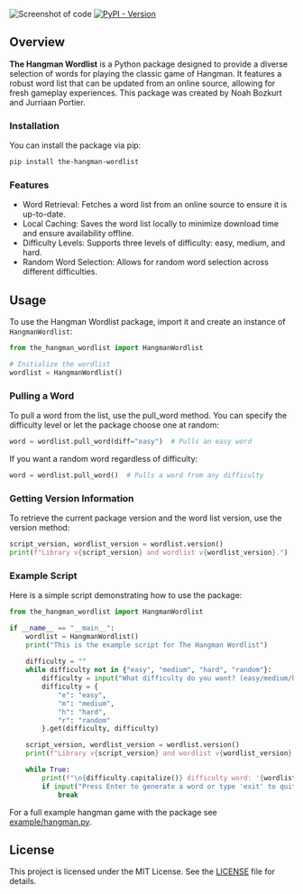 ![Screenshot of code](https://raw.githubusercontent.com/TheBiemGamer/TheHangmanWordlist/refs/heads/main/assets/10015-io-code-screenshot.png)
[![PyPI - Version](https://img.shields.io/pypi/v/the-hangman-wordlist?style=flat&logo=python)](https://pypi.org/project/the-hangman-wordlist/)

## Overview
**The Hangman Wordlist** is a Python package designed to provide a diverse selection of words for playing the classic game of Hangman. It features a robust word list that can be updated from an online source, allowing for fresh gameplay experiences. This package was created by Noah Bozkurt and Jurriaan Portier.

### Installation
You can install the package via pip:
```bash
pip install the-hangman-wordlist
```

### Features
- Word Retrieval: Fetches a word list from an online source to ensure it is up-to-date.
- Local Caching: Saves the word list locally to minimize download time and ensure availability offline.
- Difficulty Levels: Supports three levels of difficulty: easy, medium, and hard.
- Random Word Selection: Allows for random word selection across different difficulties.

## Usage
To use the Hangman Wordlist package, import it and create an instance of `HangmanWordlist`:
```python
from the_hangman_wordlist import HangmanWordlist

# Initialize the wordlist
wordlist = HangmanWordlist()
```

### Pulling a Word
To pull a word from the list, use the pull_word method. You can specify the difficulty level or let the package choose one at random:
```python
word = wordlist.pull_word(diff="easy")  # Pulls an easy word
```
If you want a random word regardless of difficulty:
```python
word = wordlist.pull_word()  # Pulls a word from any difficulty
```

### Getting Version Information
To retrieve the current package version and the word list version, use the version method:
```python
script_version, wordlist_version = wordlist.version()
print(f"Library v{script_version} and wordlist v{wordlist_version}.")
```

### Example Script
Here is a simple script demonstrating how to use the package:
```python
from the_hangman_wordlist import HangmanWordlist

if __name__ == "__main__":
    wordlist = HangmanWordlist()
    print("This is the example script for The Hangman Wordlist")
    
    difficulty = ""
    while difficulty not in {"easy", "medium", "hard", "random"}:
        difficulty = input("What difficulty do you want? (easy/medium/hard/random): ").lower()
        difficulty = {
            "e": "easy",
            "m": "medium",
            "h": "hard",
            "r": "random"
        }.get(difficulty, difficulty)

    script_version, wordlist_version = wordlist.version()
    print(f"Library v{script_version} and wordlist v{wordlist_version}.")

    while True:
        print(f"\n{difficulty.capitalize()} difficulty word: '{wordlist.pull_word(difficulty)}'\n")
        if input("Press Enter to generate a word or type 'exit' to quit... ").lower() == "exit":
            break
```
For a full example hangman game with the package see [example/hangman.py](example/hangman.py).

## License
This project is licensed under the MIT License. See the [LICENSE](LICENSE) file for details.